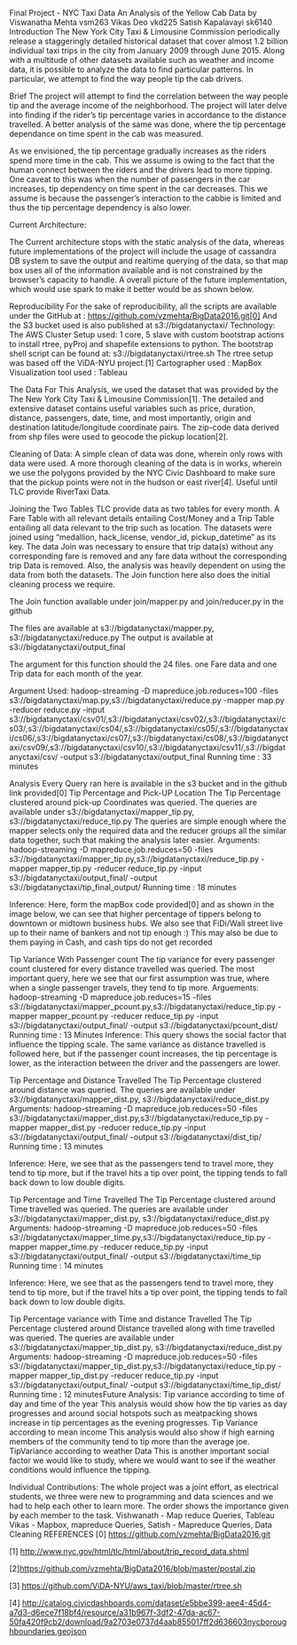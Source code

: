 

















Final Project - NYC Taxi Data
An Analysis of the Yellow Cab Data
by
Viswanatha Mehta vsm263
Vikas Deo vkd225
Satish Kapalavayi sk6140
Introduction
The New York City Taxi & Limousine Commission periodically release a staggeringly detailed historical dataset that cover almost 1.2 billion individual taxi trips in the city from January 2009 through June 2015. Along with a multitude of other datasets available such as weather and income data, it is possible to analyze the data to find particular patterns. In particular, we attempt to find the way people tip the cab drivers.

Brief
The project will attempt to find the correlation between the way people tip and the average income of the neighborhood. The project will later delve into finding if the rider’s tip percentage varies in accordance to the distance travelled. A better analysis of the same was done, where the tip percentage dependance on time spent in the cab was measured. 

As we envisioned, the tip percentage gradually increases as the riders spend more time in the cab. This we assume is owing to the fact that the human connect between the riders and the drivers lead to more tipping. One caveat to this was when the number of passengers in the car increases, tip dependency on time spent in the car decreases. This we assume is because the passenger’s interaction to the cabbie is limited and thus the tip percentage dependency is also lower. 



Current Architecture:








The Current architecture stops with the static analysis of the data, whereas future implementations of the project will include the usage of cassandra DB system to save the output and realtime querying of the data, so that map box uses all of the information available and is not constrained by the browser’s capacity to handle.
A overall picture of the future implementation, which would use spark to make it better would be as shown below.




Reproducibility
For the sake of reproducibility, all the scripts are available under the GitHub at : https://github.com/vzmehta/BigData2016.git[0]
And the S3 bucket used is also published at s3://bigdatanyctaxi/
Technology:
The AWS Cluster Setup used: 1 core, 5 slave with custom bootstrap actions to install rtree, pyProj and shapefile extensions to python. The bootstrap shell script can be found at: s3://bigdatanyctaxi/rtree.sh
The rtree setup was based off the ViDA-NYU project.[1]
Cartographer used : MapBox 
Visualization tool used : Tableau

The Data
For This Analysis, we used the dataset that was provided by the The New York City Taxi & Limousine Commission[1]. The detailed and extensive dataset contains useful variables such as price, duration, distance, passengers, date, time, and most importantly, origin and destination latitude/longitude coordinate pairs. The zip-code data derived from shp files were used to geocode the pickup location[2].

Cleaning of Data: A simple clean of data was done, wherein only rows with data were used.
A more thorough cleaning of the data is in works, wherein we use the polygons provided by the NYC Civic Dashboard to make sure that the pickup points were not in the hudson or east river[4]. Useful until TLC provide RiverTaxi Data. 

Joining the Two Tables
TLC provide data as two tables for every month. A Fare Table with all relevant details entailing Cost/Money and a Trip Table entailing all data relevant to the trip such as location. The datasets were joined using “medallion, hack_license, vendor_id, pickup_datetime” as its key. The data Join was necessary to ensure that trip data(s) without any corresponding fare is removed and any fare data without the corresponding trip Data is removed. Also, the analysis was heavily dependent on using the data from both the datasets. The Join function here also does the initial cleaning process we require.

The Join function available under join/mapper.py and join/reducer.py in the github

The files are available at s3://bigdatanyctaxi/mapper.py,  s3://bigdatanyctaxi/reduce.py
The output is available at s3://bigdatanyctaxi/output_final

The argument  for this function should the 24 files. one Fare data and one Trip data for each month of the year.
 
Argument Used:
hadoop-streaming -D mapreduce.job.reduces=100 -files s3://bigdatanyctaxi/map.py,s3://bigdatanyctaxi/reduce.py -mapper map.py -reducer reduce.py -input s3://bigdatanyctaxi/csv01/,s3://bigdatanyctaxi/csv02/,s3://bigdatanyctaxi/cs03/,s3://bigdatanyctaxi/cs04/,s3://bigdatanyctaxi/cs05/,s3://bigdatanyctaxi/cs06/,s3://bigdatanyctaxi/cs07/,s3://bigdatanyctaxi/cs08/,s3://bigdatanyctaxi/csv09/,s3://bigdatanyctaxi/csv10/,s3://bigdatanyctaxi/csv11/,s3://bigdatanyctaxi/csv/ -output s3://bigdatanyctaxi/output_final
Running time : 33 minutes


Analysis
Every Query ran here is available in the s3 bucket and in the github link provided[0]
Tip Percentage and Pick-UP Location
The Tip Percentage clustered around pick-up Coordinates was queried.
The queries are available under s3://bigdatanyctaxi/mapper_tip.py, s3://bigdatanyctaxi/reduce_tip.py
The queries are simple enough where the mapper selects only the required data and the reducer groups all the similar data together, such that making the analysis later easier.
Arguments: hadoop-streaming -D mapreduce.job.reduces=50 -files s3://bigdatanyctaxi/mapper_tip.py,s3://bigdatanyctaxi/reduce_tip.py -mapper mapper_tip.py -reducer reduce_tip.py -input s3://bigdatanyctaxi/output_final/ -output s3://bigdatanyctaxi/tip_final_output/
Running time : 18 minutes


















Inference:
Here, form the mapBox code provided[0] and as shown in the image below, we can see that higher percentage of tippers belong to downtown or midtown business hubs.
We also see that FiDi/Wall street live up to their name of bankers and not tip enough :)
This may also be due to them paying in Cash, and cash tips do not get recorded 










Tip Variance With Passenger count
The tip variance for every passenger count clustered for every distance travelled was queried.
The most important query, here we see that our first assumption was true, where when a single passenger travels, they tend to tip more. 
Arguements: hadoop-streaming -D mapreduce.job.reduces=15 -files s3://bigdatanyctaxi/mapper_pcount.py,s3://bigdatanyctaxi/reduce_tip.py -mapper mapper_pcount.py -reducer reduce_tip.py -input s3://bigdatanyctaxi/output_final/ -output s3://bigdatanyctaxi/pcount_dist/
Running time : 13 Minutes
Inference:
This query shows the social factor that influence the tipping scale.
The same variance as distance travelled is followed here, but if the passenger count increases, the tip percentage is lower, as the interaction between the driver and the passengers are lower.



Tip Percentage and Distance Travelled
The Tip Percentage clustered around distance was queried.
The queries are available under s3://bigdatanyctaxi/mapper_dist.py, s3://bigdatanyctaxi/reduce_dist.py
Arguments: hadoop-streaming -D mapreduce.job.reduces=50 -files s3://bigdatanyctaxi/mapper_dist.py,s3://bigdatanyctaxi/reduce_tip.py -mapper mapper_dist.py -reducer reduce_tip.py -input s3://bigdatanyctaxi/output_final/ -output s3://bigdatanyctaxi/dist_tip/
Running time : 13 minutes

Inference:
Here, we see that as the passengers tend to travel more, they tend to tip more, but if the travel hits a tip over point, the tipping tends to fall back down to low double digits. 

Tip Percentage and Time Travelled
The Tip Percentage clustered around Time travelled was queried.
The queries are available under s3://bigdatanyctaxi/mapper_dist.py, s3://bigdatanyctaxi/reduce_dist.py
Arguments: hadoop-streaming -D mapreduce.job.reduces=50 -files s3://bigdatanyctaxi/mapper_time.py,s3://bigdatanyctaxi/reduce_tip.py -mapper mapper_time.py -reducer reduce_tip.py -input s3://bigdatanyctaxi/output_final/ -output s3://bigdatanyctaxi/time_tip
Running time : 14 minutes

Inference:
Here, we see that as the passengers tend to travel more, they tend to tip more, but if the travel hits a tip over point, the tipping tends to fall back down to low double digits. 

Tip Percentage variance with Time and distance Travelled
The Tip Percentage clustered around Distance travelled along with time travelled was queried.
The queries are available under s3://bigdatanyctaxi/mapper_tip_dist.py, s3://bigdatanyctaxi/reduce_dist.py
Arguments: hadoop-streaming -D mapreduce.job.reduces=50 -files s3://bigdatanyctaxi/mapper_tip_dist.py,s3://bigdatanyctaxi/reduce_tip.py -mapper mapper_tip_dist.py -reducer reduce_tip.py -input s3://bigdatanyctaxi/output_final/ -output s3://bigdatanyctaxi/time_tip_dist/
Running time : 12 minutesFuture Analysis:
Tip variance according to time of day and time of the year
This analysis would show how the tip varies as day progresses and around social hotspots such as meatpacking shows increase in tip percentages as the evening progresses.
Tip Variance according to mean income
This analysis would also show if high earning members of the community tend to tip more than the average joe. 
TipVariance according to weather Data
This is another important social factor we would like to study, where we would want to see if the weather conditions would influence the tipping.

Individual Contributions:
The whole project was a joint effort, as electrical students, we three were new to programming and data sciences and we had to help each other to learn more.
The order shows the importance given by each member to the task. 
Vishwanath - Map reduce Queries, Tableau
Vikas - Mapbox, mapreduce Queries, 
Satish - Mapreduce Queries, Data Cleaning 
REFERENCES
[0] https://github.com/vzmehta/BigData2016.git

[1] http://www.nyc.gov/html/tlc/html/about/trip_record_data.shtml

[2]https://github.com/vzmehta/BigData2016/blob/master/postal.zip

[3] https://github.com/ViDA-NYU/aws_taxi/blob/master/rtree.sh

[4] http://catalog.civicdashboards.com/dataset/e5bbe399-aee4-45d4-a7d3-d6ece7f18bf4/resource/a31b967f-3df2-47da-ac67-50fa420f9cb2/download/9a2703e0737d4aab855017ff2d636603nycboroughboundaries.geojson

